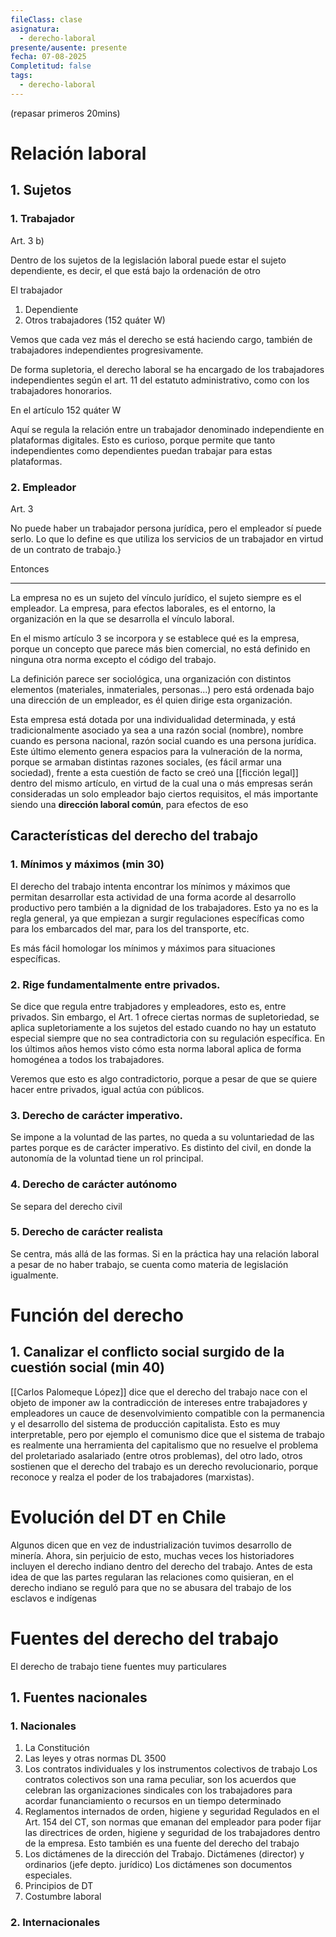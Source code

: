 ```yaml
---
fileClass: clase
asignatura:
  - derecho-laboral
presente/ausente: presente
fecha: 07-08-2025
Completitud: false
tags:
  - derecho-laboral
---
```

(repasar primeros 20mins)

# Relación laboral

## 1. Sujetos

### 1. Trabajador

Art. 3 b)

Dentro de los sujetos de la legislación laboral puede estar el sujeto dependiente, es decir, el que está bajo la ordenación de otro

El trabajador

1. Dependiente
2. Otros trabajadores (152 quáter W)

Vemos que cada vez más el derecho se está haciendo cargo, también de trabajadores independientes progresivamente. 

De forma supletoria, el derecho laboral se ha encargado de los trabajadores independientes según el art. 11 del estatuto administrativo, como con los trabajadores honorarios.


En el artículo 152 quáter W

Aquí se regula la relación entre un trabajador denominado independiente en plataformas digitales. Esto es curioso, porque permite que tanto independientes como dependientes puedan trabajar para estas plataformas.

### 2. Empleador

Art. 3

No puede haber un trabajador persona jurídica, pero el empleador sí puede serlo. Lo que lo define es que utiliza los servicios de un trabajador en virtud de un contrato de trabajo.}

Entonces

---


La empresa no es un sujeto del vínculo jurídico, el sujeto siempre es el empleador. La empresa, para efectos laborales, es el entorno, la organización en la que se desarrolla el vínculo laboral. 

En el mismo artículo 3 se incorpora y se establece qué es la empresa, porque un concepto que parece más bien comercial, no está definido en ninguna otra norma excepto el código del trabajo.

La definición parece ser sociológica, una organización con distintos elementos (materiales, inmateriales, personas...) pero está ordenada bajo una dirección de un empleador, es él quien dirige esta organización. 

Esta empresa está dotada por una individualidad determinada, y está tradicionalmente asociado ya sea a una razón social (nombre), nombre cuando es persona nacional, razón social cuando es una persona jurídica.  Este último elemento genera espacios para la vulneración de la norma, porque se armaban distintas razones sociales, (es fácil armar una sociedad), frente a esta cuestión de facto se creó una [[ficción legal]] dentro del mismo artículo, en virtud de la cual una o más empresas serán consideradas un solo empleador bajo ciertos requisitos, el más importante siendo una **dirección laboral común**, para efectos de eso 


## Características del derecho del trabajo

### 1. Mínimos y máximos (min 30)
El derecho del trabajo intenta encontrar los mínimos y máximos que permitan desarrollar esta actividad de una forma acorde al desarrollo productivo pero también a la dignidad de los trabajadores. Esto ya no es la regla general, ya que empiezan a surgir regulaciones específicas como para los embarcados del mar, para los del transporte, etc.

Es más fácil homologar los mínimos y máximos para situaciones específicas. 

### 2. Rige fundamentalmente entre privados.

Se dice que regula entre trabjadores y empleadores, esto es, entre privados. Sin embargo, el Art. 1 ofrece ciertas normas de supletoriedad, se aplica supletoriamente a los sujetos del estado cuando no hay un estatuto especial siempre que no sea contradictoria con su regulación específica. En los últimos años hemos visto cómo esta norma laboral aplica de forma homogénea a todos los trabajadores.

Veremos que esto es algo contradictorio, porque a pesar de que se quiere hacer entre privados, igual actúa con públicos.

### 3. Derecho de carácter imperativo.

Se impone a la voluntad de las partes, no queda a su voluntariedad de las partes porque es de carácter imperativo. Es distinto del civil, en donde la autonomía de la voluntad tiene un rol principal.

### 4. Derecho de carácter autónomo
Se separa del derecho civil

### 5. Derecho de carácter realista
Se centra, más allá de las formas. Si en la práctica hay una relación laboral a pesar de no haber trabajo, se cuenta como materia de legislación igualmente.


# Función del derecho

## 1. Canalizar el conflicto social surgido de la cuestión social (min 40)

[[Carlos Palomeque López]] dice que el derecho del trabajo nace con el objeto de imponer aw la contradicción de intereses entre trabajadores y empleadores un cauce de desenvolvimiento compatible con la permanencia y el desarrollo del sistema de producción capitalista. Esto es muy interpretable, pero por ejemplo el comunismo dice que el sistema de trabajo es realmente una herramienta del capitalismo que no resuelve el problema del proletariado asalariado (entre otros problemas), del otro lado, otros sostienen que el derecho del trabajo es un derecho revolucionario, porque reconoce y realza el poder de los trabajadores (marxistas). 


# Evolución del DT en Chile

Algunos dicen que en vez de industrialización tuvimos desarrollo de minería. Ahora, sin perjuicio de esto, muchas veces los historiadores incluyen el derecho indiano dentro del derecho del trabajo. Antes de esta idea de que las partes regularan las relaciones como quisieran, en el derecho indiano se reguló para que no se abusara del trabajo de los esclavos e indígenas

# Fuentes del derecho del trabajo

El derecho de trabajo tiene fuentes muy particulares
## 1. Fuentes nacionales

### 1. Nacionales

1. La Constitución
2. Las leyes y otras normas
DL 3500
3. Los contratos individuales y los instrumentos colectivos de trabajo
Los contratos colectivos son una rama peculiar, son los acuerdos que celebran las organizaciones sindicales con los trabajadores para acordar funanciamiento o recursos en un tiempo determinado
4. Reglamentos internados de orden, higiene y seguridad
Regulados en el Art. 154 del CT, son normas que emanan del empleador para poder fijar las directrices de orden, higiene y seguridad de los trabajadores dentro de la empresa. Esto también es una fuente del derecho del trabajo
5. Los dictámenes de la dirección del Trabajo. Dictámenes (director) y ordinarios (jefe depto. jurídico)
Los dictámenes son documentos especiales. 
6. Principios de DT
7. Costumbre laboral

### 2. Internacionales



